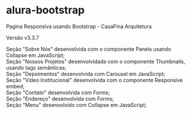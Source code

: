 # alura-bootstrap
Pagina Responsiva usando Bootstrap - CasaFina Arquitetura

Versão v3.3.7

Seção "Sobre Nós" desenvolvida com o componente Panels usando Collapse em JavaScript;<br>
Seção "Nossos Projetos" desenvolvidada com o componente Thumbnails, usando tags semânticas;<br>
Seção "Depoimentos" desenvolvida com Carousel em JavaScript;<br>
Seção "Vídeo Institucional" desenvolvida com o componente 
Responsive embed;<br>
Seção "Contato" desenvolvida com Forms;<br>
Seção "Endereço" desenvolvida com Forms;<br>
Seção "Menu" desenvolvido com Collapse em JavaScript;<br>